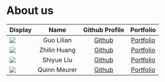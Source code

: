 # About us

Display | Name | Github Profile | Portfolio 
--------|:----:|:--------------:|:---------:
![](https://via.placeholder.com/100.png?text=Photo) | Guo Lilian | [Github](https://github.com/g-lilian) | [Portfolio](team/g-lilian.md)
![](https://via.placeholder.com/100.png?text=Photo) | Zhilin Huang | [Github](https://github.com/Zhilin-Huang) | [Portfolio](team/zhilin-huang.md)
![](https://via.placeholder.com/100.png?text=Photo) | Shiyue Liu | [Github](https://github.com/) | [Portfolio](team/shiyue-liu.md)
![](https://via.placeholder.com/100.png?text=Photo) | Quinn Meurer | [Github](https://github.com/quinnyyy) | [Portfolio](team/quinnyyy.md)

